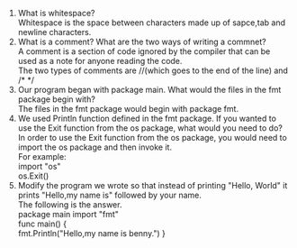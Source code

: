 1. What is whitespace?  
Whitespace is the space between characters made up of sapce,tab and newline characters.  
2. What is a comment? What are the two ways of writing a commnet?  
A comment is a section of code ignored by the compiler that can be used as a note for anyone reading the code.  
The two types of comments are //(which goes to the end of the line) and /* */  
3. Our program began with package main. What would the files in the fmt package begin with?  
The files in the fmt package would begin with package fmt.  
4. We used Println function defined in the fmt package. If you wanted to use the Exit function from the os package, what would you need to do?  
In order to use the Exit function from the os package, you would need to import the os package and then invoke it.  
For example:  
import "os"  
os.Exit()  
5. Modify the program we wrote so that instead of printing "Hello, World" it prints "Hello,my name is" followed by your name.  
The following is the answer.  
package main
import "fmt"  
func main() {  
  fmt.Println("Hello,my name is benny.")
}
